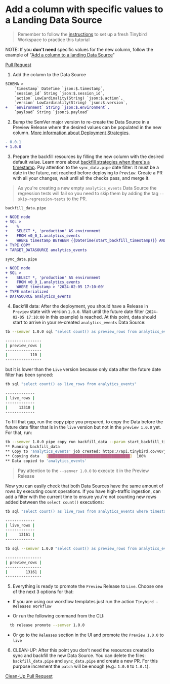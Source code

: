 # Add a column with specific values to a Landing Data Source

> Remember to follow the [instructions](../README.md) to set up a fresh Tinybird Workspace to practice this tutorial

NOTE: If you **don't need** specific values for the new column, follow the example of "[Add a column to a landing Data Source](../add_nullable_column_to_landing_data_source)"

[Pull Request](https://github.com/tinybirdco/use-case-examples/pull/242/files)

1. Add the column to the Data Source

```diff
SCHEMA >
    `timestamp` DateTime `json:$.timestamp`,
    `session_id` String `json:$.session_id`,
    `action` LowCardinality(String) `json:$.action`,
    `version` LowCardinality(String) `json:$.version`,
+   `environment` String `json:$.environment`,
    `payload` String `json:$.payload`
```

2. Bump the SemVer major version to re-create the Data Source in a Preview Release where the desired values can be populated in the new column. [More information about Deployment Strategies](https://www.tinybird.co/docs/version-control/deployment-strategies).
   
```diff
- 0.0.1
+ 1.0.0
```

3. Prepare the backfill resources by filling the new column with the desired default value. Learn more about [backfill strategies when there's a timestamp](https://www.tinybird.co/docs/version-control/backfill-strategies#scenario-3-streaming-ingestion-with-incremental-timestamp-column). Pay attention to the `sync_data.pipe` date filter: It must be a date in the future, not reached before deploying to `Preview`. Create a PR with all your changes, wait until all the checks pass, and merge it.

> As you're creating a new empty `analytics_events` Data Source the regression tests will fail so you need to skip them by adding the tag `--skip-regression-tests` to the PR.

`backfill_data.pipe`

```diff
+ NODE node
+ SQL >
+    %
+    SELECT *, 'production' AS environment
+    FROM v0_0_1.analytics_events
+    WHERE timestamp BETWEEN {{DateTime(start_backfill_timestamp)}} AND {{DateTime(end_backfill_timestamp)}} 
+ TYPE COPY
+ TARGET_DATASOURCE analytics_events
```

`sync_data.pipe`

```diff
+ NODE node
+ SQL >
+    SELECT *, 'production' AS environment
+    FROM v0_0_1.analytics_events
+    WHERE timestamp > '2024-02-05 17:10:00'
+ TYPE materialized
+ DATASOURCE analytics_events
```

4. Backfill data: After the deployment, you should have a Release in `Preview` state with version `1.0.0`. Wait until the future date filter (`2024-02-05 17:10:00` in this example) is reached. At this point, data should start to arrive in your re-created `analytics_events` Data Source:

```sh
tb --semver 1.0.0 sql "select count() as preview_rows from analytics_events"

----------------
| preview_rows |
----------------
|          110 |
----------------
```

but it is lower than the `Live` version because only data after the future date filter has been synced:

```sh
tb sql "select count() as live_rows from analytics_events"

-------------
| live_rows |
-------------
|     13310 |
-------------
```

To fill that gap, run the copy pipe you prepared, to copy the Data before the future date filter that is in the `live` version but not in the `preview 1.0.0` yet. For that, run:

```sh
tb --semver 1.0.0 pipe copy run backfill_data --param start_backfill_timestamp='1970-01-01 00:00:00' --param end_backfill_timestamp='2024-01-05 17:10:00' --yes --wait
** Running backfill_data
** Copy to 'analytics_events' job created: https://api.tinybird.co/v0/jobs/1e195914-f3c1-4975-8350-9ddb844d0848
** Copying data   [████████████████████████████████████]  100%
** Data copied to 'analytics_events'
```

> Pay attention to the `--semver 1.0.0` to execute it in the Preview Release

Now you can easily check that both Data Sources have the same amount of rows by executing count operations. If you have high-traffic ingestion, can add a filter with the current time to ensure you're not counting new rows added between the `select count()` executions:

```sh
tb sql "select count() as live_rows from analytics_events where timestamp < '2024-02-06 09:36:00'"

-------------
| live_rows |
-------------
|     13161 |
-------------
``````

```sh
tb sql --semver 1.0.0 "select count() as preview_rows from analytics_events where timestamp < '2024-02-06 09:36:00'"

----------------
| preview_rows |
----------------
|        13161 |
----------------
```

5. Everything is ready to promote the `Preview` Release to `Live`. Choose one of the next 3 options for that:

- If you are using our workflow templates just run the action `Tinybird - Releases Workflow`

- Or run the following command from the CLI:
  
```sh
  tb release promote --semver 1.0.0
```

- Or go to the `Releases` section in the UI and promote the `Preview 1.0.0` to `live`

6. CLEAN-UP: After this point you don't need the resources created to sync and backfill the new Data Source. You can delete the files: `backfill_data.pipe` and `sync_data.pipe` and create a new PR. For this purpose increment the `patch` will be enough (e.g.: `1.0.0` to `1.0.1`).

[Clean-Up Pull Request](https://github.com/tinybirdco/use-case-examples/pull/246/files)
